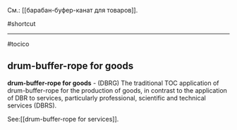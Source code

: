 См.: [[барабан-буфер-канат для товаров]].

#shortcut




<hr/>

#tocico

## drum-buffer-rope for goods

<b>drum-buffer-rope for goods</b> - (DBRG)  The traditional TOC application of drum-buffer-rope for the production of goods, in contrast to the application of DBR to services, particularly professional, scientific and technical services (DBRS). 



See:[[drum-buffer-rope for services]].
